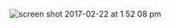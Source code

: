 ![screen shot 2017-02-22 at 1 52 08 pm](https://cloud.githubusercontent.com/assets/25205038/23229524/3afa2b80-f906-11e6-87b0-27b79fc0b368.png)
